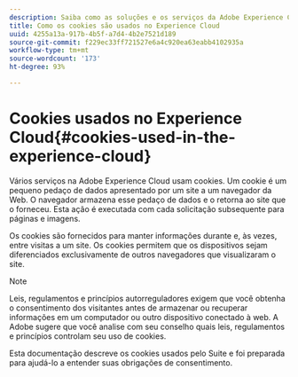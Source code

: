 ```yaml
---
description: Saiba como as soluções e os serviços da Adobe Experience Cloud usam cookies.
title: Como os cookies são usados no Experience Cloud
uuid: 4255a13a-917b-4b5f-a7d4-4b2e7521d189
source-git-commit: f229ec33ff721527e6a4c920ea63eabb4102935a
workflow-type: tm+mt
source-wordcount: '173'
ht-degree: 93%

---
```



# Cookies usados no Experience Cloud{#cookies-used-in-the-experience-cloud}

Vários serviços na Adobe Experience Cloud usam cookies. Um cookie é um pequeno pedaço de dados apresentado por um site a um navegador da Web. O navegador armazena esse pedaço de dados e o retorna ao site que o forneceu. Esta ação é executada com cada solicitação subsequente para páginas e imagens.

Os cookies são fornecidos para manter informações durante e, às vezes, entre visitas a um site. Os cookies permitem que os dispositivos sejam diferenciados exclusivamente de outros navegadores que visualizaram o site.

>[!NOTE]
>
>Leis, regulamentos e princípios autorreguladores exigem que você obtenha o consentimento dos visitantes antes de armazenar ou recuperar informações em um computador ou outro dispositivo conectado à web. A Adobe sugere que você analise com seu conselho quais leis, regulamentos e princípios controlam seu uso de cookies.

Esta documentação descreve os cookies usados pelo Suite e foi preparada para ajudá-lo a entender suas obrigações de consentimento.
